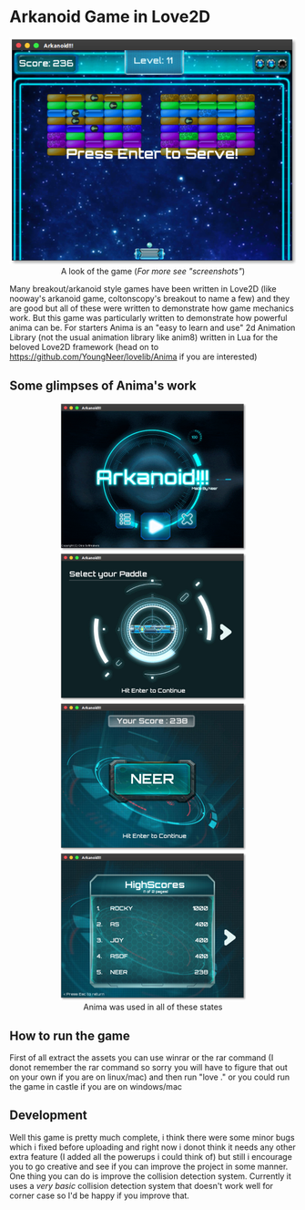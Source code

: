 # Arkanoid Game in Love2D

<p align="center">
<a href="https://github.com/YoungNeer/arkanoid/blob/master/screenshots/playing.png"><img src="https://github.com/YoungNeer/arkanoid/blob/master/screenshots/5. new level.png"/></a><br>
  <span style="align:center">A look of the game (<i>For more see "screenshots"</i>)</span>
</p>

Many breakout/arkanoid style games have been written in Love2D (like nooway's arkanoid game, coltonscopy's breakout to name a few) and they are good but all of these were written to demonstrate how game mechanics work. But this game was particularly written to demonstrate how powerful anima can be. For starters Anima is an "easy to learn and use" 2d Animation Library (not the usual animation library like anim8) written in Lua for the beloved Love2D framework (head on to https://github.com/YoungNeer/lovelib/Anima if you are interested)

## Some glimpses of Anima's work

<p align="center">
<a href="https://github.com/YoungNeer/arkanoid/blob/master/screenshots/1. homescreen.png"><img src="https://github.com/YoungNeer/arkanoid/blob/master/screenshots/1. homescreen.png" width=328 height=260/></a>
  <a href="https://github.com/YoungNeer/arkanoid/blob/master/screenshots/2. select_paddle.png"><img src="https://github.com/YoungNeer/arkanoid/blob/master/screenshots/2. select_paddle.png" width=328 height=260/></a>
<a href="https://github.com/YoungNeer/arkanoid/blob/master/screenshots/8. my name.png"><img src="https://github.com/YoungNeer/arkanoid/blob/master/screenshots/8. my name.png" width=328 height=260/></a>
  <a href="https://github.com/YoungNeer/arkanoid/blob/master/screenshots/9. highscore.png"><img src="https://github.com/YoungNeer/arkanoid/blob/master/screenshots/9. highscore.png" width=328 height=260/></a><br>
 <span style="align:center">Anima was used in all of these states</span>
</p>

## How to run the game

First of all extract the assets you can use winrar or the rar command (I donot remember the rar command so sorry you will have to figure that out on your own if you are on linux/mac) and then run "love ." or you could run the game in castle if you are on windows/mac

## Development

Well this game is pretty much complete, i think there were some minor bugs which i fixed before uploading and right now i donot think it needs any other extra feature (I added all the powerups i could think of) but still i encourage you to go creative and see if you can improve the project in some manner. One thing you can do is improve the collision detection system. Currently it uses a *very basic* collision detection system that doesn't work well for corner case so I'd be happy if you improve that.
